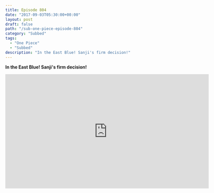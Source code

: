 ```yaml
---
title: Episode 804
date: "2017-09-03T05:30:00+00:00"
layout: post
draft: false
path: "/sub-one-piece-episode-804"
category: "Subbed"
tags:
  - "One Piece"
  - "Subbed"
description: "In the East Blue! Sanji's firm decision!"
---
```


**In the East Blue! Sanji's firm decision!**

<iframe width="640" height="360" src="https://www.rapidvideo.com/e/G6FRPH1UNW" frameborder="0" marginwidth=0 marginheight=0 scrolling=no allowfullscreen></iframe>

